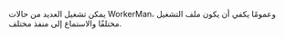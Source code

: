 يمكن تشغيل العديد من حالات WorkerMan، وعمومًا يكفي أن يكون ملف التشغيل مختلفًا والاستماع إلى منفذ مختلف.
